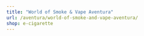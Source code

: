 ```yaml
---
title: "World of Smoke & Vape Aventura"
url: /aventura/world-of-smoke-and-vape-aventura/
shop: e-cigarette
---
```

